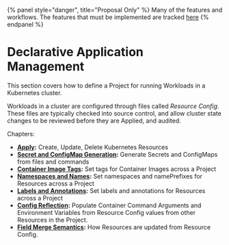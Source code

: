 {% panel style="danger", title="Proposal Only" %}
Many of the features and workflows.  The features that must be implemented
are tracked [here](https://github.com/kubernetes/kubectl/projects/7)
{% endpanel %}

# Declarative Application Management

This section covers how to define a Project for running Workloads in a Kubernetes cluster.

Workloads in a cluster are configured through files called *Resource Config*.  These files are
typically checked into source control, and allow cluster state changes to be reviewed before they
are Applied, and audited.

Chapters:

- **[Apply](dam_apply.md):** Create, Update, Delete Kubernetes Resources
- **[Secret and ConfigMap Generation](dam_generators.md):** Generate Secrets and ConfigMaps from files and commands
- **[Container Image Tags](dam_images.md):** Set tags for Container Images across a Project
- **[Namespaces and Names](dam_namespaces.md):** Set namespaces and namePrefixes for Resources across a Project
- **[Labels and Annotations](dam_labels.md):** Set labels and annotations for Resources across a Project
- **[Config Reflection](dam_variables.md):** Populate Container Command Arguments and Environment Variables from
  Resource Config values from other Resources in the Project.
- **[Field Merge Semantics](dam_merge.md):** How Resources are updated from Resource Config.